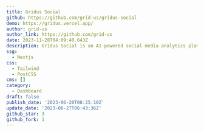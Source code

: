 ```yaml
---
title: Gridus Social
github: https://github.com/grid-us/gridus-social
demo: https://gridus.vercel.app/
author: grid-us
author_link: https://github.com/grid-us
date: 2023-11-28T04:09:40.643Z
description: Gridus Social is an AI-powered social media analytics platform.
ssg:
  - Nextjs
css:
  - Tailwind
  - PostCSS
cms: []
category:
  - Dashboard
draft: false
publish_date: '2023-06-20T08:25:10Z'
update_date: '2023-06-27T06:43:36Z'
github_star: 3
github_fork: 1
---
```

